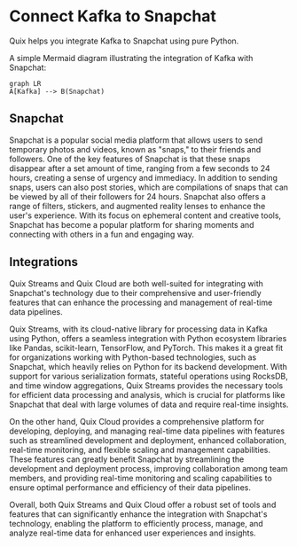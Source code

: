 # Connect Kafka to Snapchat

Quix helps you integrate Kafka to Snapchat using pure Python.

A simple Mermaid diagram illustrating the integration of Kafka with Snapchat:

```mermaid
graph LR
A[Kafka] --> B(Snapchat)
```

## Snapchat

Snapchat is a popular social media platform that allows users to send temporary photos and videos, known as "snaps," to their friends and followers. One of the key features of Snapchat is that these snaps disappear after a set amount of time, ranging from a few seconds to 24 hours, creating a sense of urgency and immediacy. In addition to sending snaps, users can also post stories, which are compilations of snaps that can be viewed by all of their followers for 24 hours. Snapchat also offers a range of filters, stickers, and augmented reality lenses to enhance the user's experience. With its focus on ephemeral content and creative tools, Snapchat has become a popular platform for sharing moments and connecting with others in a fun and engaging way.

## Integrations

Quix Streams and Quix Cloud are both well-suited for integrating with Snapchat's technology due to their comprehensive and user-friendly features that can enhance the processing and management of real-time data pipelines.

Quix Streams, with its cloud-native library for processing data in Kafka using Python, offers a seamless integration with Python ecosystem libraries like Pandas, scikit-learn, TensorFlow, and PyTorch. This makes it a great fit for organizations working with Python-based technologies, such as Snapchat, which heavily relies on Python for its backend development. With support for various serialization formats, stateful operations using RocksDB, and time window aggregations, Quix Streams provides the necessary tools for efficient data processing and analysis, which is crucial for platforms like Snapchat that deal with large volumes of data and require real-time insights.

On the other hand, Quix Cloud provides a comprehensive platform for developing, deploying, and managing real-time data pipelines with features such as streamlined development and deployment, enhanced collaboration, real-time monitoring, and flexible scaling and management capabilities. These features can greatly benefit Snapchat by streamlining the development and deployment process, improving collaboration among team members, and providing real-time monitoring and scaling capabilities to ensure optimal performance and efficiency of their data pipelines.

Overall, both Quix Streams and Quix Cloud offer a robust set of tools and features that can significantly enhance the integration with Snapchat's technology, enabling the platform to efficiently process, manage, and analyze real-time data for enhanced user experiences and insights.

